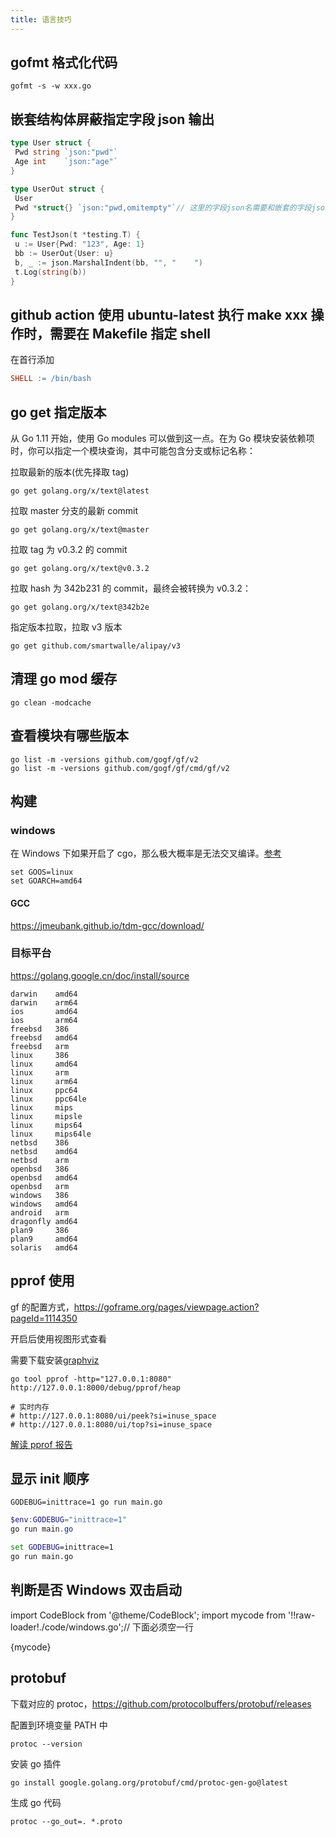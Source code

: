 ```yaml
---
title: 语言技巧
---
```


## gofmt 格式化代码

```shell
gofmt -s -w xxx.go
```

## 嵌套结构体屏蔽指定字段 json 输出

```go
type User struct {
 Pwd string `json:"pwd"`
 Age int    `json:"age"`
}

type UserOut struct {
 User
 Pwd *struct{} `json:"pwd,omitempty"`// 这里的字段json名需要和嵌套的字段json名一致，否则无效
}

func TestJson(t *testing.T) {
 u := User{Pwd: "123", Age: 1}
 bb := UserOut{User: u}
 b, _ := json.MarshalIndent(bb, "", "    ")
 t.Log(string(b))
}
```

## github action 使用 ubuntu-latest 执行 make xxx 操作时，需要在 Makefile 指定 shell

在首行添加

```makefile
SHELL := /bin/bash
```

## go get 指定版本

从 Go 1.11 开始，使用 Go modules 可以做到这一点。在为 Go 模块安装依赖项时，你可以指定一个模块查询，其中可能包含分支或标记名称：

拉取最新的版本(优先择取 tag)

```shell
go get golang.org/x/text@latest
```

拉取 master 分支的最新 commit

```shell
go get golang.org/x/text@master
```

拉取 tag 为 v0.3.2 的 commit

```shell
go get golang.org/x/text@v0.3.2
```

拉取 hash 为 342b231 的 commit，最终会被转换为 v0.3.2：

```shell
go get golang.org/x/text@342b2e
```

指定版本拉取，拉取 v3 版本

```shell
go get github.com/smartwalle/alipay/v3
```

## 清理 go mod 缓存

```shell
go clean -modcache
```

## 查看模块有哪些版本

```shell
go list -m -versions github.com/gogf/gf/v2
go list -m -versions github.com/gogf/gf/cmd/gf/v2
```

## 构建

### windows

在 Windows 下如果开启了 cgo，那么极大概率是无法交叉编译。[参考](https://kcsie.github.io/zh-cn/posts/18-go-cross-compile/)

```shell
set GOOS=linux
set GOARCH=amd64
```

#### GCC

https://jmeubank.github.io/tdm-gcc/download/

### 目标平台

<https://golang.google.cn/doc/install/source>

```
darwin    amd64
darwin    arm64
ios       amd64
ios       arm64
freebsd   386
freebsd   amd64
freebsd   arm
linux     386
linux     amd64
linux     arm
linux     arm64
linux     ppc64
linux     ppc64le
linux     mips
linux     mipsle
linux     mips64
linux     mips64le
netbsd    386
netbsd    amd64
netbsd    arm
openbsd   386
openbsd   amd64
openbsd   arm
windows   386
windows   amd64
android   arm
dragonfly amd64
plan9     386
plan9     amd64
solaris   amd64
```

## pprof 使用

gf 的配置方式，https://goframe.org/pages/viewpage.action?pageId=1114350

开启后使用视图形式查看

需要下载安装[graphviz](https://www.graphviz.org/download/)

```shell
go tool pprof -http="127.0.0.1:8080"  http://127.0.0.1:8000/debug/pprof/heap

# 实时内存
# http://127.0.0.1:8080/ui/peek?si=inuse_space
# http://127.0.0.1:8080/ui/top?si=inuse_space
```

[解读 pprof 报告](https://chanjarster.github.io/post/go/pprof-explained/)

## 显示 init 顺序

```shell
GODEBUG=inittrace=1 go run main.go
```

```powershell
$env:GODEBUG="inittrace=1"
go run main.go
```

```cmd
set GODEBUG=inittrace=1
go run main.go
```

## 判断是否 Windows 双击启动

import CodeBlock from '@theme/CodeBlock';
import mycode from '!!raw-loader!./code/windows.go';// 下面必须空一行

<CodeBlock language="go">
{mycode}
</CodeBlock>

## protobuf

下载对应的 protoc，https://github.com/protocolbuffers/protobuf/releases

配置到环境变量 PATH 中

```shell
protoc --version
```

安装 go 插件

```shell
go install google.golang.org/protobuf/cmd/protoc-gen-go@latest
```

生成 go 代码

```shell
protoc --go_out=. *.proto
```
